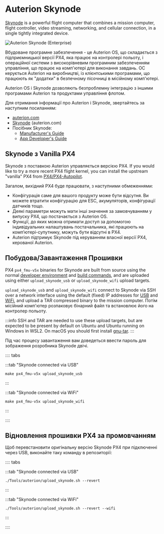# Auterion Skynode

[Skynode](https://auterion.com/product/skynode/) is a powerful flight computer that combines a mission computer, flight controller, video streaming, networking, and cellular connection, in a single tightly integrated device.

![Auterion Skynode (Enterprise)](../../assets/companion_computer/auterion_skynode/skynode_small.png)

Вбудоване програмне забезпечення - це Auterion OS, що складається з підприємницької версії PX4, яка працює на контролері польоту, і операційної системи з високорівневим програмним забезпеченням управління, що працює на комп'ютері для виконання завдань.
ОС керується Auterion на виробництві, із клієнтськими програмами, що працюють як "додатки" в безпечному пісочниці в місійному комп'ютері.

Auterion OS і Skynode дозволяють безпроблемну інтеграцію з іншими програмами Auterion та продуктами управління флотом.

Для отримання інформації про Auterion і Skynode, звертайтесь за наступним посиланням:

- [auterion.com](https://auterion.com/)
- [Skynode](https://auterion.com/product/skynode/) (auterion.com)
- Посібник Skynode:
  - [Manufacturer's Guide](https://docs.auterion.com/manufacturers/getting-started/readme)
  - [App Developer's Guide](https://docs.auterion.com/developers/getting-started/readme)

## Skynode з Vanilla PX4

Skynode з поставкою Auterion управляється версією PX4.
If you would like to try a more recent PX4 flight kernel, you can install the upstream "vanilla" PX4 from [PX4/PX4-Autopilot](https://github.com/PX4/PX4-Autopilot).

Загалом, вихідний PX4 буде працювати, з наступними обмеженнями:

- Конфігурація саме для вашого продукту може бути відсутня.
  Ви можете втратити конфігурацію для ESC, акумуляторів, конфігурації датчиків тощо.
- Деякі параметри можуть мати інші значення за замовчуванням у випуску PX4, що постачається з Auterion OS.
- Функції, до яких можна отримати доступ за допомогою індивідуальних налаштувань постачальника, які працюють на комп’ютері-супутнику, можуть бути відсутні в PX4.
- Auterion підтримує Skynode під керуванням власної версії PX4, керованої Auterion.

## Побудова/Завантаження Прошивки

PX4 `px4_fmu-v5x` binaries for Skynode are built from source using the normal [developer environment](../dev_setup/dev_env.md) and [build commands](../dev_setup/building_px4.md), and are uploaded using either `upload_skynode_usb` or `upload_skynode_wifi` upload targets.

`upload_skynode_usb` and `upload_skynode_wifi` connect to Skynode via SSH over a network interface using the default (fixed) IP addresses for [USB](https://docs.auterion.com/manufacturers/avionics/skynode/advanced-configuration/connecting-to-skynode) and [WiFi](https://docs.auterion.com/manufacturers/avionics/skynode/advanced-configuration/configuration), and upload a TAR compressed binary to the mission computer.
Потім місійний комп'ютер розпаковує бінарний файл та встановлює його на контролер польоту.

:::info
SSH and TAR are needed to use these upload targets, but are expected to be present by default on Ubuntu and Ubuntu running on Windows in WSL2.
On macOS you should first install [gnu-tar](https://formulae.brew.sh/formula/gnu-tar).
:::

Під час процесу завантаження вам доведеться ввести пароль для зображення розробника Skynode двічі.

:::: tabs

:::tab "Skynode connected via USB"

```
make px4_fmu-v5x upload_skynode_usb
```

:::

:::tab "Skynode connected via WiFi"

```
make px4_fmu-v5x upload_skynode_wifi
```

:::

::::

## Відновлення прошивки PX4 за промовчанням

Щоб перевстановити оригінальну версію Skynode PX4 при підключенні через USB, виконайте таку команду в репозиторії:

:::: tabs

:::tab "Skynode connected via USB"

```
./Tools/auterion/upload_skynode.sh --revert
```

:::

:::tab "Skynode connected via WiFi"

```
./Tools/auterion/upload_skynode.sh --revert --wifi
```

:::

::::

